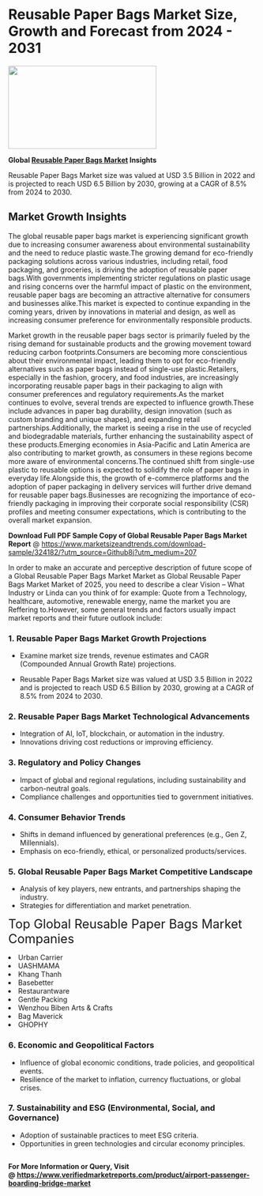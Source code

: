 <H1>Reusable Paper Bags Market Size, Growth and Forecast from 2024 - 2031</H1><img class="aligncenter size-medium wp-image-584254" src="https://thirdeyenews.in/wp-content/uploads/2024/09/Global-Market-Research-300x168.jpeg" alt="" width="300" height="168" /><p><strong>Global&nbsp;<a href="https://www.marketsizeandtrends.com/download-sample/324182/?utm_source=Github8j?utm_medium=207">Reusable Paper Bags Market</a> Insights</strong></p><p>Reusable Paper Bags Market size was valued at USD 3.5 Billion in 2022 and is projected to reach USD 6.5 Billion by 2030, growing at a CAGR of 8.5% from 2024 to 2030.</p><p><h2>Market Growth Insights</h2> <p>The global reusable paper bags market is experiencing significant growth due to increasing consumer awareness about environmental sustainability and the need to reduce plastic waste.The growing demand for eco-friendly packaging solutions across various industries, including retail, food packaging, and groceries, is driving the adoption of reusable paper bags.With governments implementing stricter regulations on plastic usage and rising concerns over the harmful impact of plastic on the environment, reusable paper bags are becoming an attractive alternative for consumers and businesses alike.This market is expected to continue expanding in the coming years, driven by innovations in material and design, as well as increasing consumer preference for environmentally responsible products.</p> <p>Market growth in the reusable paper bags sector is primarily fueled by the rising demand for sustainable products and the growing movement toward reducing carbon footprints.Consumers are becoming more conscientious about their environmental impact, leading them to opt for eco-friendly alternatives such as paper bags instead of single-use plastic.Retailers, especially in the fashion, grocery, and food industries, are increasingly incorporating reusable paper bags in their packaging to align with consumer preferences and regulatory requirements.As the market continues to evolve, several trends are expected to influence growth.These include advances in paper bag durability, design innovation (such as custom branding and unique shapes), and expanding retail partnerships.Additionally, the market is seeing a rise in the use of recycled and biodegradable materials, further enhancing the sustainability aspect of these products.Emerging economies in Asia-Pacific and Latin America are also contributing to market growth, as consumers in these regions become more aware of environmental concerns.The continued shift from single-use plastic to reusable options is expected to solidify the role of paper bags in everyday life.Alongside this, the growth of e-commerce platforms and the adoption of paper packaging in delivery services will further drive demand for reusable paper bags.Businesses are recognizing the importance of eco-friendly packaging in improving their corporate social responsibility (CSR) profiles and meeting consumer expectations, which is contributing to the overall market expansion.</p> <p><span class=""><strong>Download Full PDF Sample Copy of Global Reusable Paper Bags Market Report</strong> @ <a href="https://www.marketsizeandtrends.com/download-sample/324182/?utm_source=Github8j?utm_medium=207" target="_blank">https://www.marketsizeandtrends.com/download-sample/324182/?utm_source=Github8j?utm_medium=207</a></span></p><p>In order to make an accurate and perceptive description of future scope of a Global&nbsp;Reusable Paper Bags Market Market as Global&nbsp;Reusable Paper Bags Market Market of 2025, you need to describe a clear Vision &ndash; What Industry or Linda can you think of for example: Quote from a Technology, healthcare, automotive, renewable energy, name the market you are Reffering to.However, some general trends and factors usually impact market reports and their future outlook include:</p><h3>1.&nbsp;<strong>Reusable Paper Bags Market Growth Projections</strong></h3><ul><li>Examine market size trends, revenue estimates and CAGR (Compounded Annual Growth Rate) projections.</li><li><p>Reusable Paper Bags Market size was valued at USD 3.5 Billion in 2022 and is projected to reach USD 6.5 Billion by 2030, growing at a CAGR of 8.5% from 2024 to 2030.</p></li></ul><h3>2.&nbsp;<strong>Reusable Paper Bags Market Technological Advancements</strong></h3><ul><li>Integration of AI, IoT, blockchain, or automation in the industry.</li><li>Innovations driving cost reductions or improving efficiency.</li></ul><h3>3.&nbsp;<strong>Regulatory and Policy Changes</strong></h3><ul><li>Impact of global and regional regulations, including sustainability and carbon-neutral goals.</li><li>Compliance challenges and opportunities tied to government initiatives.</li></ul><h3>4.&nbsp;<strong>Consumer Behavior Trends</strong></h3><ul><li>Shifts in demand influenced by generational preferences (e.g., Gen Z, Millennials).</li><li>Emphasis on eco-friendly, ethical, or personalized products/services.</li></ul><h3>5.&nbsp;<strong>Global Reusable Paper Bags Market Competitive Landscape</strong></h3><ul><li>Analysis of key players, new entrants, and partnerships shaping the industry.</li><li>Strategies for differentiation and market penetration.</li></ul><p data-pm-slice="1 1 []"><span style="color: inherit; font-family: inherit; font-size: 25px;">Top Global Reusable Paper Bags Market Companies</span></p><div class="" data-test-id=""><p><li>Urban Carrier</li><li> UASHMAMA</li><li> Khang Thanh</li><li> Basebetter</li><li> Restaurantware</li><li> Gentle Packing</li><li> Wenzhou Biben Arts & Crafts</li><li> Bag Maverick</li><li> GHOPHY</li></p></div><h3>6.&nbsp;<strong>Economic and Geopolitical Factors</strong></h3><ul><li>Influence of global economic conditions, trade policies, and geopolitical events.</li><li>Resilience of the market to inflation, currency fluctuations, or global crises.</li></ul><h3>7.&nbsp;<strong>Sustainability and ESG (Environmental, Social, and Governance)</strong></h3><ul><li>Adoption of sustainable practices to meet ESG criteria.</li><li>Opportunities in green technologies and circular economy principles.</li></ul><h2><strong style="font-size: 14px;">For More Information or Query, Visit @&nbsp;</strong><a style="background-color: #ffffff; font-size: 14px;" href="https://www.marketsizeandtrends.com/report/reusable-paper-bags-market/" target="_blank">https://www.verifiedmarketreports.com/product/airport-passenger-boarding-bridge-market</a></h2>